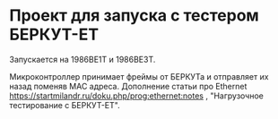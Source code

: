 ﻿# Проект для запуска с тестером БЕРКУТ-ЕТ

Запускается на 1986ВЕ1Т и 1986ВЕ3Т.

Микроконтроллер принимает фреймы от БЕРКУТа и отправляет их назад поменяв МАС адреса.
Дополнение статьи про Ethernet https://startmilandr.ru/doku.php/prog:ethernet:notes , "Нагрузочное тестирование с БЕРКУТ-ЕТ".